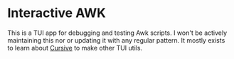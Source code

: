 # Interactive AWK
This is a TUI app for debugging and testing Awk scripts. I won't be actively maintaining this nor or updating it with any regular pattern. It mostly exists to learn about [Cursive](https://github.com/gyscos/cursive) to make other TUI utils.
